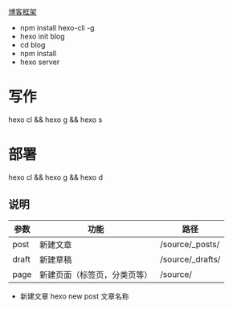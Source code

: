 [博客框架](https://hexo.io/zh-cn/)

- npm install hexo-cli -g
- hexo init blog
- cd blog
- npm install
- hexo server

# 写作
hexo cl && hexo g && hexo s
# 部署
hexo cl && hexo g && hexo d


## 说明 

 参数 | 功能 | 路径
 ---- |----- |----
 post |	新建文章 |	/source/_posts/
 draft |	新建草稿 |	/source/_drafts/
 page |	新建页面（标签页，分类页等） |	/source/

* 新建文章
hexo new post 文章名称